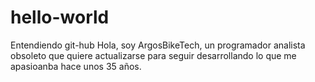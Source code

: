 # hello-world
Entendiendo git-hub
Hola, soy ArgosBikeTech, un programador analista obsoleto que quiere actualizarse
para seguir desarrollando lo que me apasioanba hace unos 35 años.
